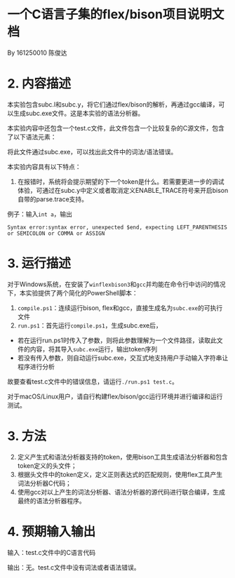 # 一个C语言子集的flex/bison项目说明文档

By 161250010 陈俊达

# 2. 内容描述

本实验包含subc.l和subc.y，将它们通过flex/bison的解析，再通过gcc编译，可以生成subc.exe文件。这是本实验的语法分析器。

本实验内容中还包含一个test.c文件，此文件包含一个比较复杂的C源文件，包含了以下语法元素：

将此文件通过subc.exe，可以找出此文件中的词法/语法错误。

本实验内容具有以下特点：


1. 在报错时，系统将会提示期望的下一个token是什么。若需要更进一步的调试体验，可通过在subc.y中定义或者取消定义ENABLE_TRACE符号来开启bison自带的parse.trace支持。

例子：输入`int a`，输出

```
Syntax error:syntax error, unexpected $end, expecting LEFT_PARENTHESIS or SEMICOLON or COMMA or ASSIGN
```

# 3. 运行描述

对于Windows系统，在安装了`winflexbison3`和`gcc`并均能在命令行中访问的情况下，本实验提供了两个简化的PowerShell脚本：

1. `compile.ps1`：连续运行bison, flex和gcc，直接生成名为`subc.exe`的可执行文件
2. `run.ps1`：首先运行`compile.ps1`，生成subc.exe后，
  - 若在运行run.ps1时传入了参数，则将此参数理解为一个文件路径，读取此文件的内容，将其导入`subc.exe`运行，输出token序列
  - 若没有传入参数，则自动运行subc.exe，交互式地支持用户手动输入字符串让程序进行分析
  
故要查看test.c文件中的错误信息，请运行`./run.ps1 test.c`。
  
对于macOS/Linux用户，请自行构建flex/bison/gcc运行环境并进行编译和运行测试。

# 3. 方法

2. 定义产生式和语法分析器支持的token，使用bison工具生成语法分析器和包含token定义的头文件；
3. 根据头文件中的token定义，定义正则表达式的匹配规则，使用flex工具产生词法分析器C代码；
4. 使用gcc对以上产生的词法分析器、语法分析器的源代码进行联合编译，生成最终的语法分析器程序。

# 4. 预期输入输出

输入：test.c文件中的C语言代码

输出：无。test.c文件中没有词法或者语法错误。